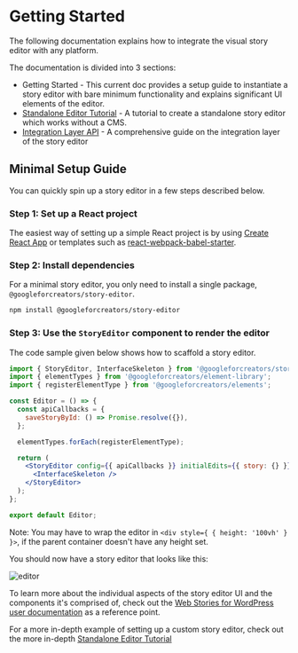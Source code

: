 # Getting Started

The following documentation explains how to integrate the visual story editor with any platform. 

The documentation is divided into 3 sections:

- Getting Started - This current doc provides a setup guide to instantiate a story editor with bare minimum functionality and explains significant UI elements of the editor.
- [Standalone Editor Tutorial](./tutorial.md) - A tutorial to create a standalone story editor which works without a CMS.
- [Integration Layer API](./integration-layer.md) - A comprehensive guide on the integration layer of the story editor

## Minimal Setup Guide

You can quickly spin up a story editor in a few steps described below.

### Step 1: Set up a React project

The easiest way of setting up a simple React project is by using [Create React App](https://create-react-app.dev/) or templates such as [react-webpack-babel-starter](https://github.com/vikpe/react-webpack-babel-starter).

### Step 2: Install dependencies

For a minimal story editor, you only need to install a single package, `@googleforcreators/story-editor`.

```sh
npm install @googleforcreators/story-editor
```

### Step 3: Use the `StoryEditor` component to render the editor

The code sample given below shows how to scaffold a story editor.

```jsx
import { StoryEditor, InterfaceSkeleton } from '@googleforcreators/story-editor';
import { elementTypes } from '@googleforcreators/element-library';
import { registerElementType } from '@googleforcreators/elements';

const Editor = () => {
  const apiCallbacks = {
    saveStoryById: () => Promise.resolve({}),
  };

  elementTypes.forEach(registerElementType);

  return (
    <StoryEditor config={{ apiCallbacks }} initialEdits={{ story: {} }}>
      <InterfaceSkeleton />
    </StoryEditor>
  );
};

export default Editor;
```

Note: You may have to wrap the editor in `<div style={ { height: '100vh' } }>`,  if the parent container doesn't have any height set.

You should now have a story editor that looks like this:

![editor](https://user-images.githubusercontent.com/841956/159525789-9c669dc1-78a4-473b-a30f-6bf0bd72cc8b.png)

To learn more about the individual aspects of the story editor UI and the components it's comprised of, check out the [Web Stories for WordPress user documentation](https://wp.stories.google/docs/) as a reference point.

For a more in-depth example of setting up a custom story editor, check out the more in-depth [Standalone Editor Tutorial](./tutorial.md)
